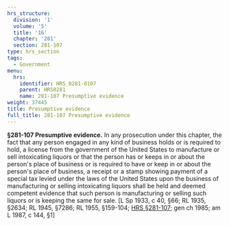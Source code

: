 ```yaml
---
hrs_structure:
  division: '1'
  volume: '5'
  title: '16'
  chapter: '281'
  section: 281-107
type: hrs_section
tags:
  - Government
menu:
  hrs:
    identifier: HRS_0281-0107
    parent: HRS0281
    name: 281-107 Presumptive evidence
weight: 37445
title: Presumptive evidence
full_title: 281-107 Presumptive evidence
---
```

**§281-107 Presumptive evidence.** In any prosecution under this chapter, the fact that any person engaged in any kind of business holds or is required to hold, a license from the government of the United States to manufacture or sell intoxicating liquors or that the person has or keeps in or about the person's place of business or is required to have or keep in or about the person's place of business, a receipt or a stamp showing payment of a special tax levied under the laws of the United States upon the business of manufacturing or selling intoxicating liquors shall be held and deemed competent evidence that such person is manufacturing or selling such liquors or is keeping the same for sale. [L Sp 1933, c 40, §66; RL 1935, §2634; RL 1945, §7286; RL 1955, §159-104; [HRS §281-107](/title-16/chapter-281/section-281-107/); gen ch 1985; am L 1987, c 144, §1]